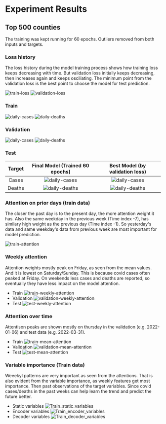 # Experiment Results

## Top 500 counties

The training was kept running for 60 epochs. Outliers removed from both inputs and targets.

### Loss history

The loss history during the model training process shows how training loss keeps decreasing with time. But validation loss initially keeps decreasing, then increases again and keeps osciliating. The minimum point from the validation loss is the best point to choose the model for test prediction. 

![train-loss](results/top_500_target_cleaned_scaled/train_loss.jpg)
![validation-loss](results/top_500_target_cleaned_scaled/validation_loss.jpg)

### Train

![daily-cases](/TFT-pytorch/results/top_500_target_cleaned_scaled/figures/Summed_plot_Cases_Train.jpg)
![daily-deaths](/TFT-pytorch/results/top_500_target_cleaned_scaled/figures/Summed_plot_Deaths_Train.jpg)

### Validation

![daily-cases](/TFT-pytorch/results/top_500_target_cleaned_scaled/figures/Summed_plot_Cases_Validation.jpg)
![daily-deaths](/TFT-pytorch/results/top_500_target_cleaned_scaled/figures/Summed_plot_Deaths_Validation.jpg)

### Test

| Target | Final Model (Trained 60 epochs) | Best Model (by validation loss) |
|:---:|:---:|:---:|
| Cases | ![daily-cases](/TFT-pytorch/results/top_500_target_cleaned_scaled/figures/Summed_plot_Cases_Test.jpg) | ![daily-cases](/TFT-pytorch/results/top_500_target_cleaned_scaled/figures_best/Summed_plot_Cases_Test.jpg) |
| Deaths | ![daily-deaths](/TFT-pytorch/results/top_500_target_cleaned_scaled/figures/Summed_plot_Deaths_Test.jpg) | ![daily-deaths](/TFT-pytorch/results/top_500_target_cleaned_scaled/figures_best/Summed_plot_Deaths_Test.jpg) |

<!-- #### Final model

Using the model saved after running whole 60 epochs.

![daily-cases](/TFT-pytorch/results/top_500_target_cleaned_scaled/figures/Summed_plot_Cases_Test.jpg)
![daily-deaths](/TFT-pytorch/results/top_500_target_cleaned_scaled/figures/Summed_plot_Deaths_Test.jpg)

#### Best model

Using the model checkpointed using best validation loss

![daily-cases](/TFT-pytorch/results/top_500_target_cleaned_scaled/figures_best/Summed_plot_Cases_Test.jpg)
![daily-deaths](/TFT-pytorch/results/top_500_target_cleaned_scaled/figures_best/Summed_plot_Deaths_Test.jpg) -->

### Attention on prior days (train data)

The closer the past day is to the present day, the more attention weight it has. Also the same weekday in the previous week (Time index -7), has similary high weight as the previous day (Time index -1). So yesterday's data and same weekday's data from previous week are most important for model prediction.

![train-attention](/TFT-pytorch/results/top_500_target_cleaned_scaled/figures/Train_attention.jpg)

### Weekly attention

Attention weights mostly peak on Friday, as seen from the mean values. And it is lowest on Saturday/Sunday. This is because covid cases often peaked at Friday. On weekends less cases and deaths are reported, so eventually they have less impact on the model attention.

* Train ![train-weekly-attention](/TFT-pytorch/results/top_500_target_cleaned_scaled/figures/Train_weekly_attention.jpg)
* Validation ![validation-weekly-attention](/TFT-pytorch/results/top_500_target_cleaned_scaled/figures/Validation_weekly_attention.jpg)
* Test ![test-weekly-attention](/TFT-pytorch/results/top_500_target_cleaned_scaled/figures/Test_weekly_attention.jpg)

### Attention over time

Attentison peaks are shown mostly on thursday in the validation (e.g. 2022-01-06) and test data (e.g. 2022-03-31).

* Train ![train-mean-attention](/TFT-pytorch/results/top_500_target_cleaned_scaled/figures/Train_daily_attention.jpg)
* Validation ![validation-mean-attention](/TFT-pytorch/results/top_500_target_cleaned_scaled/figures/Validation_daily_attention.jpg)
* Test ![test-mean-attention](/TFT-pytorch/results/top_500_target_cleaned_scaled/figures/Test_daily_attention.jpg)

### Variable importance (Train data)

Weeekyl patterns are very important as seen from the attentions. That is also evident from the variable importance, as weekly features get most importance. Then past observations of the target variables. Since covid cases/deaths in the past weeks can help learn the trend and predict the future better.

* Static variables ![Train_static_variables](/TFT-pytorch/results/top_500_target_cleaned_scaled/figures/Train_static_variables.jpg)
* Encoder variables ![Train_encoder_variables](/TFT-pytorch/results/top_500_target_cleaned_scaled/figures/Train_encoder_variables.jpg)
* Decoder variables ![Train_decoder_variables](/TFT-pytorch/results/top_500_target_cleaned_scaled/figures/Train_decoder_variables.jpg)